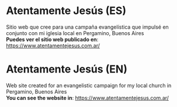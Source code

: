 ﻿# Atentamente Jesús (ES)
Sitio web que cree para una campaña evangelística que impulsé en conjunto con mi iglesia local en Pergamino, Buenos Aires<br>
**Puedes ver el sitio web publicado en**: https://www.atentamentejesus.com.ar/ 
# Atentamente Jesús (EN)
Web site created for an evangelistic campaign for my local church in Pergamino, Buenos Aires <br>
**You can see the website in**: https://www.atentamentejesus.com.ar/ 
